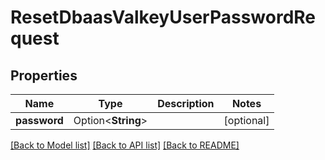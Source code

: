 # ResetDbaasValkeyUserPasswordRequest

## Properties

Name | Type | Description | Notes
------------ | ------------- | ------------- | -------------
**password** | Option<**String**> |  | [optional]

[[Back to Model list]](../README.md#documentation-for-models) [[Back to API list]](../README.md#documentation-for-api-endpoints) [[Back to README]](../README.md)


